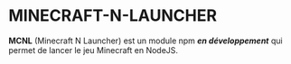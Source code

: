 # **MINECRAFT-N-LAUNCHER**

**MCNL** (Minecraft N Launcher) est un module npm ***en développement*** qui permet de lancer le jeu Minecraft en NodeJS.